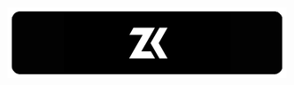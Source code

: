 <p style="align:center">

<a target="_blank" href="https://zank.it">
	<img align="center" style="vertical-align:top; margin:20px 0" width="830" src="images/zank.gif" />
</a>

</p>
